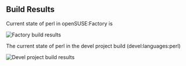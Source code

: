
## Build Results

Current state of perl in openSUSE:Factory is

![Factory build results](https://br.opensuse.org/status/openSUSE:Factory/perl-Email-Address-XS/standard)

The current state of perl in the devel project build (devel:languages:perl)

![Devel project build results](https://br.opensuse.org/status/devel:languages:perl/perl-Email-Address-XS)


